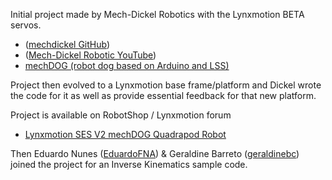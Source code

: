 Initial project made by Mech-Dickel Robotics with the Lynxmotion BETA servos.<br>
- ([mechdickel GitHub](https://github.com/mechdickel))<br>
- ([Mech-Dickel Robotic YouTube](https://www.youtube.com/mechdickel))<br>
- [mechDOG (robot dog based on Arduino and LSS)](https://www.robotshop.com/community/forum/t/mechdog-robot-dog-based-on-arduino-and-lss/65705)


Project then evolved to a Lynxmotion base frame/platform and Dickel wrote the code for it as well as provide essential feedback for that new platform.

Project is available on RobotShop / Lynxmotion forum
- [Lynxmotion SES V2 mechDOG Quadrapod Robot](https://www.robotshop.com/community/forum/t/lynxmotion-ses-v2-mechdog-quadrapod-robot/78217)

Then Eduardo Nunes ([EduardoFNA](https://github.com/EduardoFNA)) & Geraldine Barreto ([geraldinebc](https://github.com/geraldinebc)) joined the project for an Inverse Kinematics sample code.
